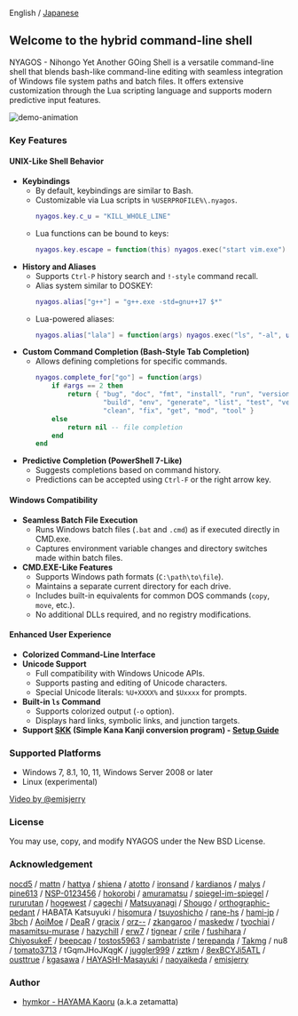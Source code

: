 English / [Japanese](./index_ja.md)

## Welcome to the hybrid command-line shell

NYAGOS - Nihongo Yet Another GOing Shell is a versatile command-line shell that blends bash-like command-line editing with seamless integration of Windows file system paths and batch files. It offers extensive customization through the Lua scripting language and supports modern predictive input features.

![demo-animation](./demo.gif)

### Key Features

#### UNIX-Like Shell Behavior
- **Keybindings**
  - By default, keybindings are similar to Bash.
  - Customizable via Lua scripts in `%USERPROFILE%\.nyagos`.
    ```lua
    nyagos.key.c_u = "KILL_WHOLE_LINE"
    ```
  - Lua functions can be bound to keys:
    ```lua
    nyagos.key.escape = function(this) nyagos.exec("start vim.exe") end
    ```
- **History and Aliases**
  - Supports `Ctrl-P` history search and `!-style` command recall.
  - Alias system similar to DOSKEY:
    ```lua
    nyagos.alias["g++"] = "g++.exe -std=gnu++17 $*"
    ```
  - Lua-powered aliases:
    ```lua
    nyagos.alias["lala"] = function(args) nyagos.exec("ls", "-al", unpack(args)) end
    ```
- **Custom Command Completion (Bash-Style Tab Completion)**
  - Allows defining completions for specific commands.
    ```lua
    nyagos.complete_for["go"] = function(args)
        if #args == 2 then
            return { "bug", "doc", "fmt", "install", "run", "version",
                     "build", "env", "generate", "list", "test", "vet",
                     "clean", "fix", "get", "mod", "tool" }
        else
            return nil -- file completion
        end
    end
    ```
- **Predictive Completion (PowerShell 7-Like)**
  - Suggests completions based on command history.
  - Predictions can be accepted using `Ctrl-F` or the right arrow key.

#### Windows Compatibility
- **Seamless Batch File Execution**
  - Runs Windows batch files (`.bat` and `.cmd`) as if executed directly in CMD.exe.
  - Captures environment variable changes and directory switches made within batch files.
- **CMD.EXE-Like Features**
  - Supports Windows path formats (`C:\path\to\file`).
  - Maintains a separate current directory for each drive.
  - Includes built-in equivalents for common DOS commands (`copy`, `move`, etc.).
  - No additional DLLs required, and no registry modifications.

#### Enhanced User Experience
- **Colorized Command-Line Interface**
- **Unicode Support**
  - Full compatibility with Windows Unicode APIs.
  - Supports pasting and editing of Unicode characters.
  - Special Unicode literals: `%U+XXXX%` and `$Uxxxx` for prompts.
- **Built-in `ls` Command**
  - Supports colorized output (`-o` option).
  - Displays hard links, symbolic links, and junction targets.
- **Support [SKK] (Simple Kana Kanji conversion program) - [Setup Guide][SKKSetUpEn]**

### Supported Platforms
- Windows 7, 8.1, 10, 11, Windows Server 2008 or later
- Linux (experimental)

[Video by @emisjerry](https://www.youtube.com/watch?v=WsfIrBWwAh0)

### License
You may use, copy, and modify NYAGOS under the New BSD License.

[SKK]: https://ja.wikipedia.org/wiki/SKK
[SKKSetUpEn]: 10-SetupSKK_en.md

### Acknowledgement

[nocd5](https://github.com/nocd5)
/ [mattn](https://github.com/mattn)
/ [hattya](https://github.com/hattya)
/ [shiena](https://github.com/shiena)
/ [atotto](https://github.com/atotto)
/ [ironsand](https://github.com/ironsand)
/ [kardianos](https://github.com/kardianos)
/ [malys](https://github.com/malys)
/ [pine613](https://github.com/pine613)
/ [NSP-0123456](https://github.com/NSP-0123456)
/ [hokorobi](https://github.com/hokorobi)
/ [amuramatsu](https://github.com/amuramatsu)
/ [spiegel-im-spiegel](https://github.com/spiegel-im-spiegel)
/ [rururutan](https://github.com/rururutan/)
/ [hogewest](https://github.com/hogewest)
/ [cagechi](https://github.com/cagechi)
/ [Matsuyanagi](https://github.com/Matsuyanagi)
/ [Shougo](https://github.com/Shougo)
/ [orthographic-pedant](https://github.com/orthographic-pedant)
/ HABATA Katsuyuki
/ [hisomura](https://github.com/hisomura)
/ [tsuyoshicho](https://github.com/tsuyoshicho)
/ [rane-hs](https://github.com/rane-hs)
/ [hami-jp](https://github.com/hami-jp)
/ [3bch](https://github.com/3bch)
/ [AoiMoe](https://github.com/aoimoe)
/ [DeaR](https://github.com/DeaR)
/ [gracix](https://github.com/gracix)
/ [orz--](https://github.com/orz--)
/ [zkangaroo](https://github.com/zkangaroo)
/ [maskedw](https://github.com/maskedw)
/ [tyochiai](https://github.com/tyochiai)
/ [masamitsu-murase](https://github.com/masamitsu-murase)
/ [hazychill](https://github.com/hazychill)
/ [erw7](https://github.com/erw7)
/ [tignear](https://github.com/tignear)
/ [crile](https://github.com/crile)
/ [fushihara](https://github.com/fushihara)
/ [ChiyosukeF](https://twitter.com/ChiyosukeF)
/ [beepcap](https://twitter.com/beepcap)
/ [tostos5963](https://github.com/tostos5963)
/ [sambatriste](https://github.com/sambatriste)
/ [terepanda](https://github.com/terepanda)
/ [Takmg](https://github.com/Takmg)
/ nu8 <!-- https://github.com/nu8 -->
/ [tomato3713](https://github.com/tomato3713)
/ tGqmJHoJKqgK <!-- https://github.com/tGqmJHoJKqgK -->
/ [juggler999](https://github.com/juggler999)
/ [zztkm](https://github.com/zztkm)
/ [8exBCYJi5ATL](https://github.com/8exBCYJi5ATL)
/ [ousttrue](https://github.com/ousttrue)
/ [kgasawa](https://github.com/kgasawa)
/ [HAYASHI-Masayuki](https://github.com/HAYASHI-Masayuki)
/ [naoyaikeda](https://github.com/naoyaikeda)
/ [emisjerry](https://github.com/emisjerry)

### Author

* [hymkor - HAYAMA Kaoru](https://github.com/hymkor) (a.k.a zetamatta)
